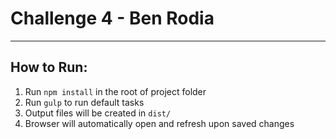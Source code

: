 # Challenge 4 - Ben Rodia

___

## How to Run:
1. Run `npm install` in the root of project folder
2. Run `gulp` to run default tasks
3. Output files will be created in `dist/`
4. Browser will automatically open and refresh upon saved changes